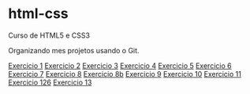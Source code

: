 # html-css
 Curso de HTML5 e CSS3

 Organizando mes projetos usando o Git.

<a href="https://natybastosp.github.io/html-css/modulo1/exercicios_aula/ex_01/index.html">Exercicio 1</a>
<a href="https://natybastosp.github.io/html-css/modulo1/exercicios_aula/ex_02/index.html">Exercicio 2</a>
<a href="https://natybastosp.github.io/html-css/modulo1/exercicios_aula/ex_03/index.html">Exercicio 3</a>
<a href="https://natybastosp.github.io/html-css/modulo1/exercicios_aula/ex_04/index.html">Exercicio 4</a>
<a href="https://natybastosp.github.io/html-css/modulo1/exercicios_aula/ex_05/index.html">Exercicio 5</a>
<a href="https://natybastosp.github.io/html-css/modulo1/exercicios_aula/ex_06/index.html">Exercicio 6</a>
<a href="https://natybastosp.github.io/html-css/modulo1/exercicios_aula/ex_07/index.html">Exercicio 7</a>
<a href="https://natybastosp.github.io/html-css/modulo1/exercicios_aula/ex_08/index.html">Exercicio 8</a>
<a href="https://natybastosp.github.io/html-css/modulo1/exercicios_aula/ex_08b/index.html">Exercicio 8b</a>
<a href="https://natybastosp.github.io/html-css/modulo1/exercicios_aula/ex_09/index.html">Exercicio 9</a>
<a href="https://natybastosp.github.io/html-css/modulo1/exercicios_aula/ex_10/index.html">Exercicio 10</a>
<a href="https://natybastosp.github.io/html-css/modulo1/exercicios_aula/ex_11/index.html">Exercicio 11</a>
<a href="https://natybastosp.github.io/html-css/modulo1/exercicios_aula/ex_12/index.html">Exercicio 126</a>
<a href="https://natybastosp.github.io/html-css/modulo1/exercicios_aula/ex_13/index.html">Exercicio 13</a>